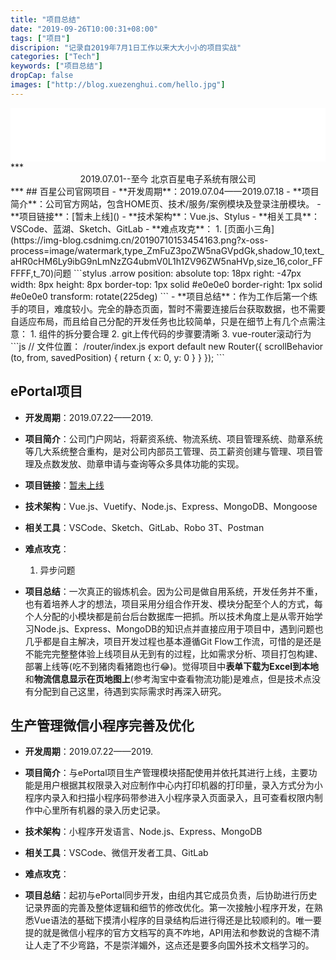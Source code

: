 ```yaml
---
title: "项目总结"
date: "2019-09-26T10:00:31+08:00"
tags: ["项目"]
discripion: "记录自2019年7月1日工作以来大大小小的项目实战"
categories: ["Tech"]
keywords: ["项目总结"]
dropCap: false
images: ["http://blog.xuezenghui.com/hello.jpg"]
---
```


<iframe frameborder="no" width=100% height=86 src="//music.163.com/outchain/player?type=2&id=492833245&auto=1&height=66"></iframe>
***
<center>2019.07.01--至今  北京百星电子系统有限公司</center>
***
## 百星公司官网项目
- **开发周期**：2019.07.04——2019.07.18
- **项目简介**：公司官方网站，包含HOME页、技术/服务/案例模块及登录注册模块。
- **项目链接**：[暂未上线]()
- **技术架构**：Vue.js、Stylus
- **相关工具**：VSCode、蓝湖、Sketch、GitLab
- **难点攻克**：
    1. [页面小三角](https://img-blog.csdnimg.cn/20190710153454163.png?x-oss-process=image/watermark,type_ZmFuZ3poZW5naGVpdGk,shadow_10,text_aHR0cHM6Ly9ibG9nLmNzZG4ubmV0L1h1ZV96ZW5naHVp,size_16,color_FFFFFF,t_70)问题
    ```stylus
    .arrow
        position: absolute
        top: 18px
        right: -47px
        width: 8px
        height: 8px
        border-top: 1px solid #e0e0e0
        border-right: 1px solid #e0e0e0
        transform: rotate(225deg)
    ```
- **项目总结**：作为工作后第一个练手的项目，难度较小。完全的静态页面，暂时不需要连接后台获取数据，也不需要自适应布局，而且给自己分配的开发任务也比较简单，只是在细节上有几个点需注意：
    1. 组件的拆分要合理
    2. git上传代码的步骤要清晰
    3. vue-router滚动行为
    ```js
    // 文件位置： /router/index.js
    export default new Router({
    scrollBehavior (to, from, savedPosition) {
        return { x: 0, y: 0 }
        }
    });
    ```

## ePortal项目
- **开发周期**：2019.07.22——2019.

- **项目简介**：公司门户网站，将薪资系统、物流系统、项目管理系统、勋章系统等几大系统整合重构，是对公司内部员工管理、员工薪资创建与管理、项目管理及点数发放、勋章申请与查询等众多具体功能的实现。
- **项目链接**：[暂未上线]()
- **技术架构**：Vue.js、Vuetify、Node.js、Express、MongoDB、Mongoose
- **相关工具**：VSCode、Sketch、GitLab、Robo 3T、Postman
- **难点攻克**：
    1. 异步问题
- **项目总结**：一次真正的锻炼机会。因为公司是做自用系统，开发任务并不重，也有着培养人才的想法，项目采用分组合作开发、模块分配至个人的方式，每个人分配的小模块都是前台后台数据库一把抓。所以技术角度上是从零开始学习Node.js、Express、MongoDB的知识点并直接应用于项目中，遇到问题也几乎都是自主解决，项目开发过程也基本遵循Git Flow工作流，可惜的是还是不能完完整整体验上线项目从无到有的过程，比如需求分析、项目打包构建、部署上线等(吃不到猪肉看猪跑也行😂)。觉得项目中**表单下载为Excel到本地**和**物流信息显示在页地图上**(参考淘宝中查看物流功能)是难点，但是技术点没有分配到自己这里，待遇到实际需求时再深入研究。

## 生产管理微信小程序完善及优化
- **开发周期**：2019.07.22——2019.

- **项目简介**：与ePortal项目生产管理模块搭配使用并依托其进行上线，主要功能是用户根据其权限录入对应制作中心内打印机器的打印量，录入方式分为小程序内录入和扫描小程序码带参进入小程序录入页面录入，且可查看权限内制作中心里所有机器的录入历史记录。
- **技术架构**：小程序开发语言、Node.js、Express、MongoDB
- **相关工具**：VSCode、微信开发者工具、GitLab
- **难点攻克**：
- **项目总结**：起初与ePortal同步开发，由组内其它成员负责，后协助进行历史记录界面的完善及整体逻辑和细节的修改优化。第一次接触小程序开发，在熟悉Vue语法的基础下摸清小程序的目录结构后进行得还是比较顺利的。唯一要提的就是微信小程序的官方文档写的真不咋地，API用法和参数说的含糊不清让人走了不少弯路，不是崇洋媚外，这点还是要多向国外技术文档学习的。
